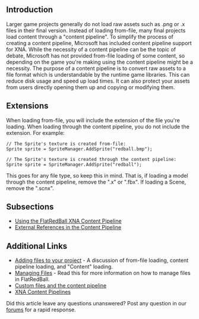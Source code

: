 ## Introduction

Larger game projects generally do not load raw assets such as .png or .x files in their final version. Instead of loading from-file, many final projects load content through a "content pipeline". To simplify the process of creating a content pipeline, Microsoft has included content pipeline support for XNA. While the necessity of a content pipeline can be the topic of debate, Microsoft has not provided from-file loading of some content, so depending on the game you're making using the content pipeline might be a necessity. The purpose of a content pipeline is to convert raw assets to a file format which is understandable by the runtime game libraries. This can reduce disk usage and speed up load times. It can also protect your assets from users directly opening them up and copying or modifying them.

## Extensions

When loading from-file, you will include the extension of the file you're loading. When loading through the content pipeline, you do not include the extension. For example:

    // The Sprite's texture is created from-file:
    Sprite sprite = SpriteManager.AddSprite("redball.bmp");

    // The Sprite's texture is created through the content pipeline:
    Sprite sprite = SpriteManager.AddSprite("redball");

This goes for any file type, so keep this in mind. That is, if loading a model through the content pipeline, remove the ".x" or ".fbx". If loading a Scene, remove the ".scnx".

## Subsections

-   [Using the FlatRedBall XNA Content Pipeline](/frb/docs/index.php?title=FlatRedBall_XNA_Content_Pipeline:Using_the_FlatRedBall_XNA_Content_Pipeline "FlatRedBall XNA Content Pipeline:Using the FlatRedBall XNA Content Pipeline")
-   [External References in the Content Pipeline](/frb/docs/index.php?title=FlatRedBall_XNA_Content_Pipeline:External_References_in_the_Content_Pipeline "FlatRedBall XNA Content Pipeline:External References in the Content Pipeline")

## Additional Links

-   [Adding files to your project](/frb/docs/index.php?title=Tutorials:Adding_files_to_your_project "Tutorials:Adding files to your project") - A discussion of from-file loading, content pipeline loading, and "Content" loading.
-   [Managing Files](/frb/docs/index.php?title=FlatRedBallXna:Tutorials:Managing_Files "FlatRedBallXna:Tutorials:Managing Files") - Read this for more information on how to manage files in FlatRedBall.
-   [Custom files and the content pipeline](/frb/docs/index.php?title=FlatRedBallXna:Tutorials:Custom_Files_and_Content_Pipeline "FlatRedBallXna:Tutorials:Custom Files and Content Pipeline")
-   [XNA Content Pipelines](/frb/docs/index.php?title=General_Programming:XNA:Content_Pipeline "General Programming:XNA:Content Pipeline")

Did this article leave any questions unanswered? Post any question in our [forums](/frb/forum.md) for a rapid response.
